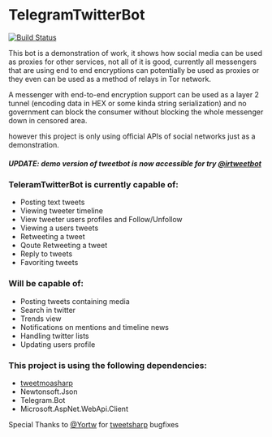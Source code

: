 # TelegramTwitterBot
[![Build Status](https://travis-ci.org/alisinabh/TelegramTwitterBot.svg?branch=IntroAndHelps)](https://travis-ci.org/alisinabh/TelegramTwitterBot)

This bot is a demonstration of work, it shows how social media can be used as proxies for other services, not all of it is good, currently all messengers that are using end to end encryptions can potentially be used as proxies or they even can be used as a method of relays in Tor network.

A messenger with end-to-end encryption support can be used as a layer 2 tunnel (encoding data in HEX or some kinda string serialization) and no government can block the consumer without blocking the whole messenger down in censored area.

however this project is only using official APIs of social networks just as a demonstration.

##### UPDATE: demo version of tweetbot is now accessible for try [@irtweetbot](https://telegram.me/irtweetbot/) 

### TeleramTwitterBot is currently capable of:

 * Posting text tweets
 * Viewing tweeter timeline
 * View tweeter users profiles and Follow/Unfollow
 * Viewing a users tweets
 * Retweeting a tweet
 * Qoute Retweeting a tweet
 * Reply to tweets
 * Favoriting tweets

### Will be capable of:

 * Posting tweets containing media
 * Search in twitter
 * Trends view
 * Notifications on mentions and timeline news
 * Handling twitter lists
 * Updating users profile

### This project is using the following dependencies:
* [tweetmoasharp](https://github.com/Yortw/tweetmoasharp)
* Newtonsoft.Json
* Telegram.Bot
* Microsoft.AspNet.WebApi.Client

Special Thanks to [@Yortw](https://github.com/Yortw) for [tweetsharp](https://github.com/shugonta/tweetsharp) bugfixes

